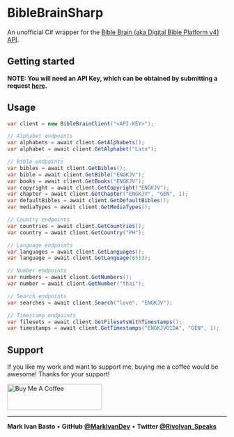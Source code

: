 # BibleBrainSharp
An unofficial C# wrapper for the [Bible Brain (aka Digital Bible Platform v4) API](https://www.faithcomesbyhearing.com/audio-bible-resources/bible-brain).

## Getting started

**NOTE: You will need an API Key, which can be obtained by submitting a request [here](https://4.dbt.io/api_key/request).**


## Usage

```csharp
var client = new BibleBrainClient("<API-KEY>");

// Alphabet endpoints
var alphabets = await client.GetAlphabets();
var alphabet = await client.GetAlphabet("Latn");

// Bible endpoints
var bibles = await client.GetBibles();
var bible = await client.GetBible("ENGKJV");
var books = await client.GetBooks("ENGKJV");
var copyright = await client.GetCopyright("ENGKJV");
var chapter = await client.GetChapter("ENGKJV", "GEN", 1);
var defaultBibles = await client.GetDefaultBibles();
var mediaTypes = await client.GetMediaTypes();

// Country endpoints
var countries = await client.GetCountries();
var country = await client.GetCountry("PH");

// Language endpoints
var languages = await client.GetLanguages();
var language = await client.GetLanguage(6513);

// Number endpoints
var numbers = await client.GetNumbers();
var number = await client.GetNumber("thai");

// Search endpoints
var searches = await client.Search("love", "ENGKJV");

// Timestamp endpoints
var filesets = await client.GetFilesetsWithTimestamps();
var timestamps = await client.GetTimestamps("ENGKJVO1DA", "GEN", 1);
```


## Support
If you like my work and want to support me, buying me a coffee would be awesome! Thanks for your support!

<a href="https://www.buymeacoffee.com/markivandev" target="_blank"><img src="https://cdn.buymeacoffee.com/buttons/v2/default-blue.png" alt="Buy Me A Coffee" style="height: 60px !important;width: 217px !important;" ></a>

---------
**Mark Ivan Basto** &bullet; **GitHub**
**[@MarkIvanDev](https://github.com/MarkIvanDev)** &bullet; **Twitter**
**[@Rivolvan_Speaks](https://twitter.com/Rivolvan_Speaks)**